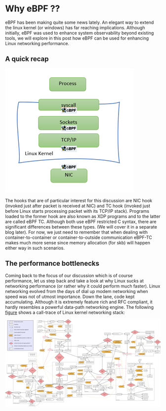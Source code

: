 # Why eBPF ??

eBPF has been making quite some news lately.  An elegant way to extend the linux kernel (or windows)  has far reaching implications. Although initially, eBPF was used to enhance system observability beyond existing tools, we will explore in this post how eBPF can be used for enhancing Linux networking performance. 

## A quick recap

![ebpf](photos/ebpf.png)

The hooks that are of particular interest for this discussion are NIC hook (invoked just after packet is received at NIC) and TC hook (invoked just before Linux starts processing packet with its TCP/IP stack).  Programs loaded to the former hook are also known as XDP programs and to the latter are called eBPF TC. Although both use eBPF restricted C syntax, there are significant differences between these types. (We will cover it in a separate blog later). For now, we just need to remember that when dealing with container-to-container or container-to-outside communication eBPF-TC makes much more sense since memory allocation (for skb) will happen either way in such scenarios.

## The performance bottlenecks

Coming back to the focus of our discussion which is of course performance, let us step back and take a look at why Linux sucks at networking performance (or rather why it could perform much faster). Linux networking evolved from the days of dial up modem networking when speed was not of utmost importance. Down the lane, code kept accumulating. Although it is extremely feature rich and RFC compliant, it hardly resembles a powerful data-path networking engine.  The following [figure](https://airtoncs.wordpress.com/2016/01/28/linux-kernel-flow-diagram/) shows a call-trace of Linux kernel networking stack:

![linux networking](photos/linux.png)




